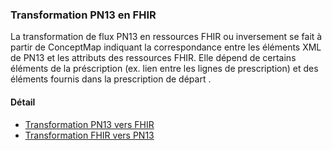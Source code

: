 ### Transformation PN13 en FHIR

La transformation de flux PN13 en ressources FHIR ou inversement se fait à partir de ConceptMap indiquant la correspondance entre les éléments XML de PN13 et les attributs des ressources FHIR. Elle dépend de certains éléments de la préscription (ex. lien entre les lignes de prescription) et des éléments fournis dans la prescription de départ .

#### Détail

- [Transformation PN13 vers FHIR](transformation-PN13-vers-FHIR.html)
- [Transformation FHIR vers PN13](transformation-FHIR-vers-PN13.html)
